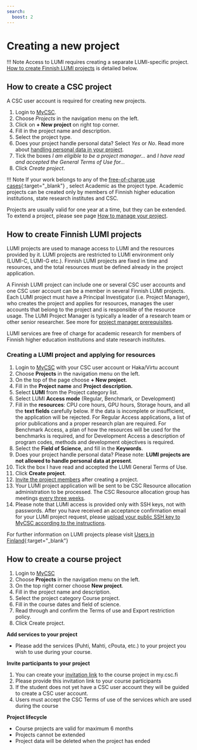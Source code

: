 ```yaml
---
search:
  boost: 2
---
```


# Creating a new project

!!! Note
    Access to LUMI requires creating a separate LUMI-specific project. [How to create Finnish LUMI projects](how-to-create-new-project.md#how-to-create-finnish-lumi-projects) is detailed below.

## How to create a CSC project

A CSC user account is required for creating new projects.

1. Login to [MyCSC](http://my.csc.fi).
2. Choose _Projects_ in the navigation menu on the left.
3. Click on **+ New project** on right top corner.
4. Fill in the project name and description.
5. Select the project type.
6. Does your project handle personal data? Select _Yes_ or _No_. Read more about [handling personal data in your project](../accounts/when-your-project-handles-personal-data.md).
7. Tick the boxes _I am eligible to be a project manager..._ and _I
have read and accepted the General Terms of Use for..._
8. Click _Create project_.

!!! Note
    If your work belongs to any of the [free-of-charge use cases](https://research.csc.fi/free-of-charge-use-cases){:target="_blank"} , select Academic as the project type. Academic projects can be created  only by members of Finnish higher education institutions, state research institutes and CSC. 

Projects are usually valid for one year at a time, but they can be extended. To extend a project, please see page [How to manage your project](how-to-manage-your-project.md).

## How to create Finnish LUMI projects

LUMI projects are used to manage access to LUMI and the resources provided by it. LUMI projects are restricted to LUMI environment only (LUMI-C, LUMI-G etc.). Finnish LUMI projects are fixed in time and resources, and the total resources must be defined already in the project application.

A Finnish LUMI project can include one or several CSC user accounts and one CSC user account can be a member in several Finnish LUMI projects. Each LUMI project must have a Principal Investigator (i.e. Project Manager), who creates the project and applies for resources, manages the user accounts that belong to the project and is responsible of the resource usage. The LUMI Project Manager is typically a leader of a research team or other senior researcher. See more for [project manager prerequisites](https://research.csc.fi/en/prerequisites-for-a-project-manager).

LUMI services are free of charge for academic research for members of Finnish higher education institutions and state research institutes.

### Creating a LUMI project and applying for resources

1. Login to [MyCSC](http://my.csc.fi/) with your CSC user account or Haka/Virtu account
2. Choose **Projects** in the navigation menu on the left.
3. On the top of the page choose **+ New project**.
4. Fill in the **Project name** and **Project description.**
5. Select **LUMI** from the Project category list.
6. Select LUMI **Access mode** (Regular, Benchmark, or Development)
7. Fill in the **resources**: CPU core hours, GPU hours, Storage hours, and all the **text fields** carefully below. If the data is incomplete or insufficient, the application will be rejected. For Regular Access applications, a list of prior publications and a proper research plan are required. For Benchmark Access, a plan of how the resources will be used for the benchmarks is required, and for Development Access a description of program codes, methods and development objectives is required.
8. Select the **Field of Science**, and fill in the **Keywords**.
9. Does your project handle personal data? Please note: **LUMI projects are not allowed to handle personal data at present**.
10. Tick the box I have read and accepted the LUMI General Terms of Use.
11. Click **Create project**.
12. [Invite the project members](how-to-add-members-to-project.md) after creating a project.
13. Your LUMI project application will be sent to be CSC Resource allocation administration to be processed. The CSC Resource allocation group has meetings [every three weeks](https://research.csc.fi/applying-for-computing-resources).
14. Please note that LUMI access is provided only with SSH keys, not with passwords. After you have received an acceptance confirmation email for your LUMI project request, please [upload your public SSH key to MyCSC according to the instructions](../computing/connecting.md#setting-up-ssh-keys).

For further information on LUMI projects please visit [Users in Finland](https://www.lumi-supercomputer.eu/get-started-2021/users-in-finland/){:target="_blank"}

## How to create a course project

1. Login to [MyCSC](http://my.csc.fi/)
2. Choose **Projects** in the navigation menu on the left.
3. On the top right corner choose **New project**.
4. Fill in the project name and description.
5. Select the project category Course project.
6. Fill in the course dates and field of science. 
7. Read through and confirm the Terms of use and Export restriction policy. 
8. Click Create project.

**Add services to your project**

* Please add the services (Puhti, Mahti, cPouta, etc.) to your project you wish to use during your course.

**Invite participants to your project**

1. You can create your [invitation link](how-to-add-members-to-project.md#using-invitation-link) to the course project in my.csc.fi
2. Please provide this invitation link to your course participants
3. If the student does not yet have a CSC user account they will be guided to create a CSC user account. 
4. Users must accept the CSC Terms of use of the services which are used during the course

**Project lifecycle**

* Course projects are valid for maximum 6 months
* Projects cannot be extended
* Project data will be deleted when the project has ended
